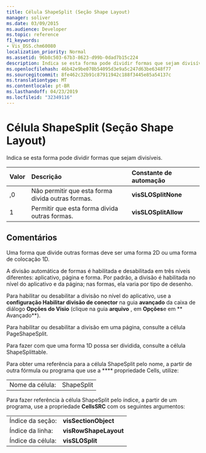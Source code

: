 ```yaml
---
title: Célula ShapeSplit (Seção Shape Layout)
manager: soliver
ms.date: 03/09/2015
ms.audience: Developer
ms.topic: reference
f1_keywords:
- Vis_DSS.chm60080
localization_priority: Normal
ms.assetid: 96b8c503-67b3-8623-d99b-0dad7b15c224
description: Indica se esta forma pode dividir formas que sejam divisíveis.
ms.openlocfilehash: 46b42e9be070b54095d3e9a5c247d63be6348f77
ms.sourcegitcommit: 8fe462c32b91c87911942c188f3445e85a54137c
ms.translationtype: MT
ms.contentlocale: pt-BR
ms.lasthandoff: 04/23/2019
ms.locfileid: "32349116"
---
```

# <a name="shapesplit-cell-shape-layout-section"></a>Célula ShapeSplit (Seção Shape Layout)

Indica se esta forma pode dividir formas que sejam divisíveis.
  
|**Valor**|**Descrição**|**Constante de automação**|
|:-----|:-----|:-----|
| ,0  <br/> | Não permitir que esta forma divida outras formas.  <br/> |**visSLOSplitNone** <br/> |
| 1  <br/> | Permitir que esta forma divida outras formas.  <br/> |**visSLOSplitAllow** <br/> |
   
## <a name="remarks"></a>Comentários

Uma forma que divide outras formas deve ser uma forma 2D ou uma forma de colocação 1D. 
  
A divisão automática de formas é habilitada e desabilitada em três níveis diferentes: aplicativo, página e forma. Por padrão, a divisão é habilitada no nível do aplicativo e da página; nas formas, ela varia por tipo de desenho. 
  
Para habilitar ou desabilitar a divisão no nível do aplicativo, use a **configuração Habilitar divisão de conector** na guia **avançado** da caixa de diálogo **Opções do Visio** (clique na guia **arquivo** , em **Opções**e em ** Avançado**). 
  
Para habilitar ou desabilitar a divisão em uma página, consulte a célula PageShapeSplit. 
  
Para fazer com que uma forma 1D possa ser dividida, consulte a célula ShapeSplittable.
  
Para obter uma referência para a célula ShapeSplit pelo nome, a partir de outra fórmula ou programa que use a **** propriedade Cells, utilize: 
  
|||
|:-----|:-----|
| Nome da célula:  <br/> | ShapeSplit  <br/> |
   
Para fazer referência à célula ShapeSplit pelo índice, a partir de um programa, use a propriedade **CellsSRC** com os seguintes argumentos: 
  
|||
|:-----|:-----|
| Índice da seção:  <br/> |**visSectionObject** <br/> |
| Índice da linha:  <br/> |**visRowShapeLayout** <br/> |
| Índice da célula:  <br/> |**visSLOSplit** <br/> |
   

